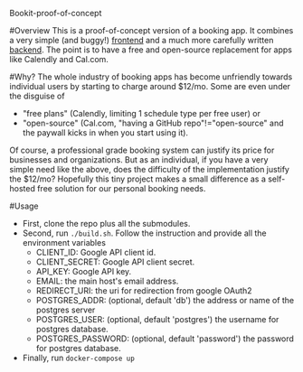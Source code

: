 Bookit-proof-of-concept

#Overview
This is a proof-of-concept version of a booking app. It combines a very simple (and buggy!) [frontend](https://github.com/honglu2875/Bookit-simple-flask-frontend) and a much more carefully written [backend](https://github.com/honglu2875/Bookit-dbManager). The point is to have a free and open-source replacement for apps like Calendly and Cal.com.

#Why?
The whole industry of booking apps has become unfriendly towards individual users by starting to charge around $12/mo. Some are even under the disguise of 
- "free plans" (Calendly, limiting 1 schedule type per free user) or 
- "open-source" (Cal.com, "having a GitHub repo"!="open-source" and the paywall kicks in when you start using it). 

Of course, a professional grade booking system can justify its price for businesses and organizations. But as an individual, if you have a very simple need like the above, does the difficulty of the implementation justify the $12/mo? Hopefully this tiny project makes a small difference as a self-hosted free solution for our personal booking needs.

#Usage
- First, clone the repo plus all the submodules.
- Second, run `./build.sh`. Follow the instruction and provide all the environment variables
  - CLIENT_ID: Google API client id.
  - CLIENT_SECRET: Google API client secret.	
  - API_KEY: Google API key.	
  - EMAIL: the main host's email address.	
  - REDIRECT_URI: the uri for redirection from google OAuth2
  - POSTGRES_ADDR: (optional, default 'db') the address or name of the postgres server
  - POSTGRES_USER: (optional, default 'postgres') the username for postgres database.
  - POSTGRES_PASSWORD: (optional, default 'password') the password for postgres database.
- Finally, run `docker-compose up`
